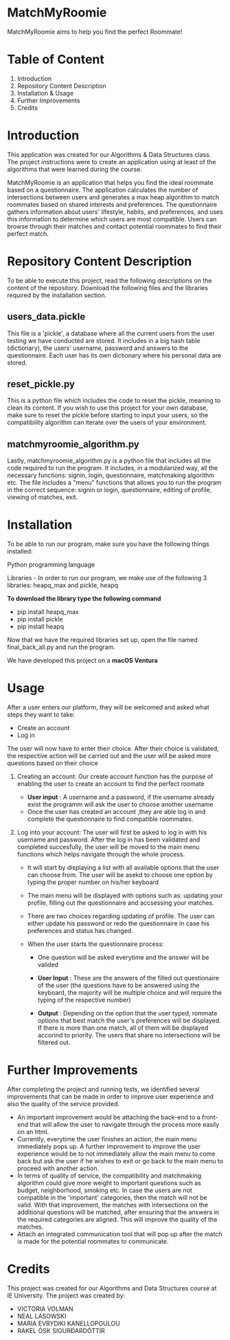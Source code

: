 # MatchMyRoomie

MatchMyRoomie aims to help you find the perfect Roommate!

# Table of Content 

1. Introduction 
2. Repository Content Description
3. Installation & Usage 
4. Further Improvements 
5. Credits 

# Introduction

This application was created for our Algorithms & Data Structures class. The project instructions were to create an application using at least of the algorithms that were learned during the course. 

MatchMyRoomie is an application that helps you find the ideal roommate based on a questionnaire. The application calculates the number of intersections between users and generates a max heap algorithm to match roommates based on shared interests and preferences. The questionnaire gathers information about users' lifestyle, habits, and preferences, and uses this information to determine which users are most compatible. Users can browse through their matches and contact potential roommates to find their perfect match.

# Repository Content Description

To be able to execute this project, read the following descriptions on the content of the repository. Download the following files and the libraries required by the installation section. 

## users_data.pickle

This file is a 'pickle', a database where all the current users from the user testing we have conducted are stored. It includes in a big hash table (dictionary), the users' username, password and answers to the questionnaire. Each user has its own dictionary where his personal data are stored. 

## reset_pickle.py

This is a python file which includes the code to reset the pickle, meaning to clean its content. If you wish to use this project for your own database, make sure to reset the pickle before starting to input your users, so the compatibility algorithm can iterate over the users of your environment. 

## matchmyroomie_algorithm.py 

Lastly, matchmyroomie_algorithm.py is a python file that includes all the code required to run the program. It includes, in a modularized way, all the necessary functions: signin, login, questionnaire, matchmaking algorithm etc. The file includes a "menu" functions that allows you to run the program in the correct sequence: signin or login, questionnaire, editing of profile, viewing of matches, exit. 

# Installation 

To be able to run our program, make sure you have the following things installed:

Python programming language 

Libraries - In order to run our program, we make use of the following 3 libraries: heapq_max and pickle, heapq

**To download the library type the following command**
- pip install heapq_max 
- pip install pickle 
- pip install heapq

Now that we have the required libraries set up, open the file named final_back_all.py and run the program.

We have developed this project on a **macOS Ventura**

# Usage

After a user enters our platform, they will be welcomed and asked what steps they want to take: 

- Create an account 
- Log in 

The user will now have to enter their choice. After their choice is validated, the respective action will be carried out and the user will be asked more questions based on their choice

1. Creating an account: Our create account function has the purpose of enabling the user to create an account to find the perfect roomate 

      - **User input** : A username and a password, if the username already exist the         programm will ask the user to choose another username 
      - Once the user has created an account ,they are able log in and complete the           questionnaire to find compatible roommates.

2. Log into your account: The user will first be asked to log in with his username and password. After the log in has been validated and completed succesfully, the user will be moved to the main menu functions which helps navigate through the whole process.
      
      - It will start by displaying a list with all available options that the user          can choose from. The user will be asekd to choose one option by typing the            proper number on his/her keyboard
      
      - The main menu will be displayed with options such as: updating your profile,         filling out the questionnaire and accsessing your matches.
      
      - There are two choices regarding updating of profile. The user can either update his password or redo the questionnaire in case his preferences and status has changed. 
     
      - When the user starts the questionnaire process: 
      
           - One question will be asked everytime and the answer will be valided 
            
           - **User Input** : These are the answers of the filled out questionaire of the user (the                                 questions have to be answered using the keyboard, the majority will be multiple                               choice and will require the typing of the respective number)
            
           - **Output** : Depending on the option that the user typed, rommate options that best match the                      user's preferences will be displayed. If there is more than one match, all of                          them will be displayed accorind to priority. The users that share no                                  intersections will be filtered out. 


# Further Improvements

After completing the project and running tests, we identified several improvements that can be made in order to improve user experience and also the quality of the service provided. 

- An important improvement would be attaching the back-end to a front-end that will allow the user to navigate through the process more easily on an html. 
- Currently, everytime the user finishes an action, the main menu immediately pops up. A further improvement to improve the user experience would be to not immediately allow the main menu to come back but ask the user if he wishes to exit or go back to the main menu to proceed with another action. 
- In terms of quality of service, the compatibility and matchmaking algorithm could give more weight to important questions such as budget, neighborhood, smoking etc. In case the users are not compatible in the 'important' categories, then the match will not be valid. With that improvement, the matches with intersections on the additional questions will be matched, after ensuring that the answers in the required categories are aligned. This will improve the quality of the matches. 
- Attach an integrated communication tool that will pop up after the match is made for the potential roommates to communicate. 

# Credits 

This project was created for our Algorithms and Data Structures course at IE University. The project was created by: 

- VICTORIA VOLMAN
- NEAL LASOWSKI 
- MARIA EVRYDIKI KANELLOPOULOU
- RAKEL ÓSK SIGURÐARDÓTTIR



